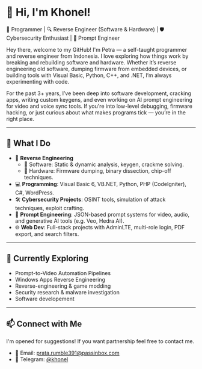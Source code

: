 # 👋 Hi, I'm Khonel!

🔧 Programmer | 🔍 Reverse Engineer (Software & Hardware) | 🛡 Cybersecurity Enthusiast | 🧠 Prompt Engineer

Hey there, welcome to my GitHub!
I'm Petra — a self-taught programmer and reverse engineer from Indonesia. I love exploring how things work by breaking and rebuilding software and hardware. Whether it’s reverse engineering old software, dumping firmware from embedded devices, or building tools with Visual Basic, Python, C++, and .NET, I’m always experimenting with code.

For the past 3+ years, I’ve been deep into software development, cracking apps, writing custom keygens, and even working on AI prompt engineering for video and voice sync tools. If you're into low-level debugging, firmware hacking, or just curious about what makes programs tick — you’re in the right place.

---

## 🧩 What I Do

- 🧠 **Reverse Engineering**
  - 🔹 Software: Static & dynamic analysis, keygen, crackme solving.
  - 🔹 Hardware: Firmware dumping, binary dissection, chip-off techniques.
- 💻 **Programming**: Visual Basic 6, VB.NET, Python, PHP (CodeIgniter), C#, WordPress.
- 🛠 **Cybersecurity Projects**: OSINT tools, simulation of attack techniques, exploit crafting.
- 🎥 **Prompt Engineering**: JSON-based prompt systems for video, audio, and generative AI tools (e.g. Veo, Hedra AI).
- 🌐 **Web Dev**: Full-stack projects with AdminLTE, multi-role login, PDF export, and search filters.

---

## 🧠 Currently Exploring

- Prompt-to-Video Automation Pipelines
- Windows Apps Reverse Engineering
- Reverse-engineering & game modding
- Security research & malware investigation
- Software developement
---

## 📫 Connect with Me
I'm opened for suggestions! If you want partnership feel free to contact me.
- 📧 Email: prata.rumble391@passinbox.com
- 💼 Telegram: [@khonel](https://t.me/khonel)
